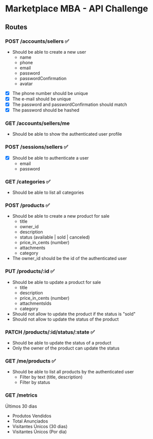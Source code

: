 # Marketplace MBA - API Challenge

## Routes

### POST /accounts/sellers ✅

- Should be able to create a new user
  - name
  - phone
  - email
  - password
  - passwordConfirmation
  - avatar
- [x] The phone number should be unique
- [x] The e-mail should be unique
- [x] The password and passwordConfirmation should match
- [x] The password should be hashed

### GET /accounts/sellers/me

- Should be able to show the authenticated user profile

### POST /sessions/sellers ✅

- [x] Should be able to authenticate a user
  - email
  - password

### GET /categories ✅

- Should be able to list all categories

### POST /products ✅

- Should be able to create a new product for sale
  - title
  - owner_id
  - description
  - status (available | sold | canceled)
  - price_in_cents (number)
  - attachments
  - category
- The owner_id should be the id of the authenticated user

### PUT /products/:id ✅

- Should be able to update a product for sale
  - title
  - description
  - price_in_cents (number)
  - attachmentsIds
  - category
- Should not allow to update the product if the status is "sold"
- Should not allow to update the status of the product

### PATCH /products/:id/status/:state ✅

- Should be able to update the status of a product
- Only the owner of the product can update the status

### GET /me/products ✅

- Should be able to list all products by the authenticated user
  - Filter by text (title, description)
  - Filter by status

### GET /metrics

Últimos 30 dias

- Produtos Vendidos
- Total Anunciados
- Visitantes Únicos (30 dias)
- Visitantes Únicos (Por dia)
